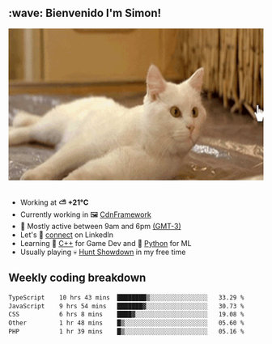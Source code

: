 <h2>:wave: <b>Bienvenido I'm Simon!&nbsp;</b></h2>

<section>
  <img src="./static/banner.gif" height=300 width=1000>
</section>

<br>

<ul>
  <li>
		<!--START_SECTION:weather-->
		Working at <b>⛅️  +21°C</b>
		<!--END_SECTION:weather-->
  </li>
  <li>
    Currently working in 🖼️&nbsp;<a href=https://github.com/snapverse/cdn-framework target=_blank>CdnFramework</a>
  </li>
  <li>
    🚩 Mostly active between 9am and 6pm <a href=https://onlinealarmkur.com/world/es target=_blank>(GMT-3)</a>
  </li>
  <li>
    Let's 🔗&nbsp;<a href=https://www.linkedin.com/in/itsimmons target=_blank>connect</a> on LinkedIn
  </li>
  <li>
    Learning 👴&nbsp;<a href=https://images3.memedroid.com/images/UPLOADED755/65f2bce6734f6.webp target=_blank>C++</a> for Game Dev and 🐍&nbsp;<a href=https://qph.cf2.quoracdn.net/main-qimg-4472b6229cb75bf66ab531f3ebd4f975-lq target=_blank>Python</a> for ML
  </li>
  <li>
    Usually playing 💀&nbsp;<a href=https://www.huntshowdown.com target=_blank>Hunt Showdown</a> in my free time
  </li>
</ul>

<h2><b>Weekly coding breakdown </b></h2>

<!--START_SECTION:waka-->

```txt
TypeScript    10 hrs 43 mins  ████████▒░░░░░░░░░░░░░░░░   33.29 %
JavaScript    9 hrs 54 mins   ███████▓░░░░░░░░░░░░░░░░░   30.73 %
CSS           6 hrs 8 mins    ████▓░░░░░░░░░░░░░░░░░░░░   19.08 %
Other         1 hr 48 mins    █▒░░░░░░░░░░░░░░░░░░░░░░░   05.60 %
PHP           1 hr 39 mins    █▒░░░░░░░░░░░░░░░░░░░░░░░   05.16 %
```

<!--END_SECTION:waka-->
